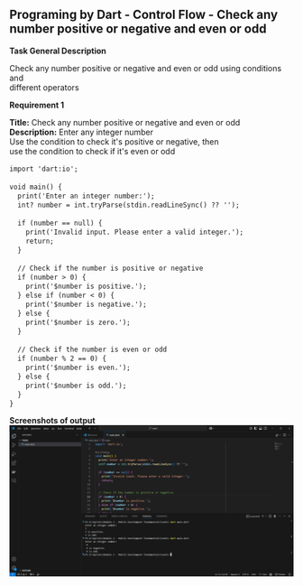 ## Programing by Dart - Control Flow - Check any number positive or negative and even or odd



**Task General Description**

Check any number positive or negative and even or odd using conditions and  
different operators

**Requirement 1**

**Title:** Check any number positive or negative and even or odd  
**Description:** Enter any integer number  
Use the condition to check it's positive or negative, then  
use the condition to check if it's even or odd

    import 'dart:io';
    
    void main() {
      print('Enter an integer number:');
      int? number = int.tryParse(stdin.readLineSync() ?? '');
    
      if (number == null) {
        print('Invalid input. Please enter a valid integer.');
        return;
      }
    
      // Check if the number is positive or negative
      if (number > 0) {
        print('$number is positive.');
      } else if (number < 0) {
        print('$number is negative.');
      } else {
        print('$number is zero.');
      }
    
      // Check if the number is even or odd
      if (number % 2 == 0) {
        print('$number is even.');
      } else {
        print('$number is odd.');
      }
    }


**Screenshots of output**
![alt text](screenshot.png)

